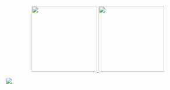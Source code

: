 

<div align="center">
<a href="https://github.com/joaoP-ribeiro">
<img height="180em" src="https://github-readme-stats.vercel.app/api/top-langs/?username=joaoP-ribeiro&layout=compact&langs_count=7&theme=dracula"/>
<img height="180em" src="https://github-readme-stats.vercel.app/api?username=joaoP-ribeiro&show_icons=true&theme=dracula&include_all_commits=true&count_private=true"/>
</div>
  
 ![](https://tenor.com/pt-BR/view/long-live-the-king-monster-godzilla-powerful-blue-fire-gif-13995547.gif)
  


